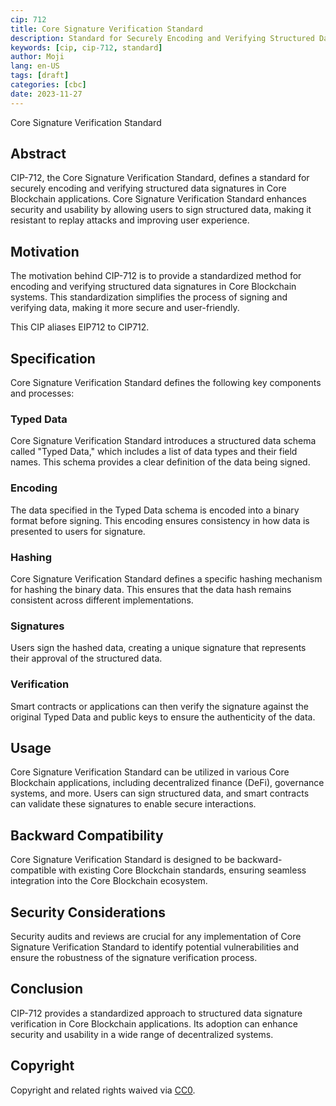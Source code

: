 ```yaml
---
cip: 712
title: Core Signature Verification Standard
description: Standard for Securely Encoding and Verifying Structured Data Signatures in Core Blockchain Applications.
keywords: [cip, cip-712, standard]
author: Moji
lang: en-US
tags: [draft]
categories: [cbc]
date: 2023-11-27
---
```


Core Signature Verification Standard

<!--truncate-->

## Abstract

CIP-712, the Core Signature Verification Standard, defines a standard for securely encoding and verifying structured data signatures in Core Blockchain applications. Core Signature Verification Standard enhances security and usability by allowing users to sign structured data, making it resistant to replay attacks and improving user experience.

## Motivation

The motivation behind CIP-712 is to provide a standardized method for encoding and verifying structured data signatures in Core Blockchain systems. This standardization simplifies the process of signing and verifying data, making it more secure and user-friendly.

This CIP aliases EIP712 to CIP712.

## Specification

Core Signature Verification Standard defines the following key components and processes:

### Typed Data

Core Signature Verification Standard introduces a structured data schema called "Typed Data," which includes a list of data types and their field names. This schema provides a clear definition of the data being signed.

### Encoding

The data specified in the Typed Data schema is encoded into a binary format before signing. This encoding ensures consistency in how data is presented to users for signature.

### Hashing

Core Signature Verification Standard defines a specific hashing mechanism for hashing the binary data. This ensures that the data hash remains consistent across different implementations.

### Signatures

Users sign the hashed data, creating a unique signature that represents their approval of the structured data.

### Verification

Smart contracts or applications can then verify the signature against the original Typed Data and public keys to ensure the authenticity of the data.

## Usage

Core Signature Verification Standard can be utilized in various Core Blockchain applications, including decentralized finance (DeFi), governance systems, and more. Users can sign structured data, and smart contracts can validate these signatures to enable secure interactions.

## Backward Compatibility

Core Signature Verification Standard is designed to be backward-compatible with existing Core Blockchain standards, ensuring seamless integration into the Core Blockchain ecosystem.

## Security Considerations

Security audits and reviews are crucial for any implementation of Core Signature Verification Standard to identify potential vulnerabilities and ensure the robustness of the signature verification process.

## Conclusion

CIP-712 provides a standardized approach to structured data signature verification in Core Blockchain applications. Its adoption can enhance security and usability in a wide range of decentralized systems.

## Copyright

Copyright and related rights waived via [CC0](https://creativecommons.org/publicdomain/zero/1.0/).
